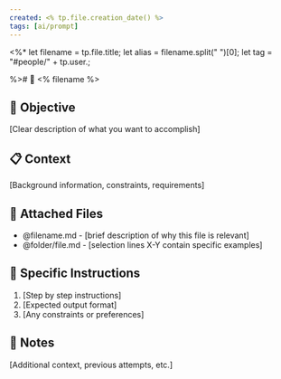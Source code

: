 ```yaml
---
created: <% tp.file.creation_date() %>
tags: [ai/prompt]
---
```

<%* 
	let filename = tp.file.title;
	let alias = filename.split(" ")[0];
	let tag = "#people/" + tp.user.;

%># 🤖 <% filename %>

## 🎯 Objective

[Clear description of what you want to accomplish]

## 📋 Context

[Background information, constraints, requirements]

## 📎 Attached Files

- @filename.md - [brief description of why this file is relevant]
- @folder/file.md - [selection lines X-Y contain specific examples]

## 🔧 Specific Instructions

1. [Step by step instructions]
2. [Expected output format]
3. [Any constraints or preferences]

## 💭 Notes

[Additional context, previous attempts, etc.]

